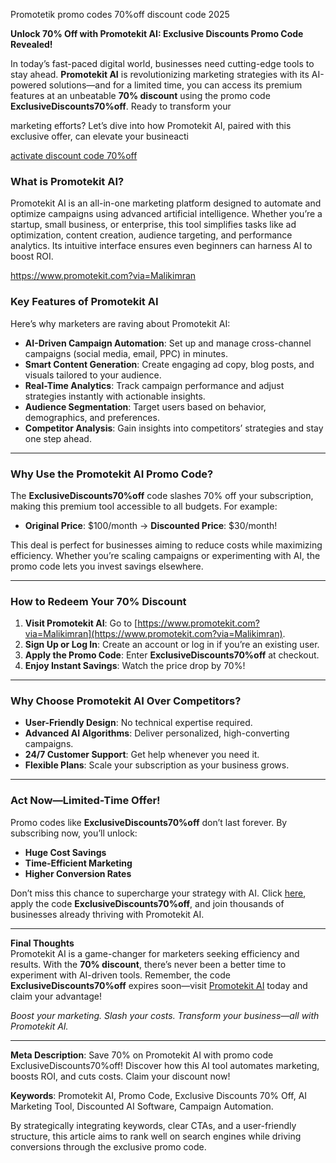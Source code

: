 Promotetik promo codes 70%off discount code 2025

**Unlock 70% Off with Promotekit AI: Exclusive Discounts Promo Code Revealed!**  

In today’s fast-paced digital world, businesses need cutting-edge tools to stay ahead. **Promotekit AI** is revolutionizing marketing strategies with its AI-powered solutions—and for a limited time, you can access its premium features at an unbeatable **70% discount** using the promo code **ExclusiveDiscounts70%off**. Ready to transform your 

marketing efforts? Let’s dive into how Promotekit AI, paired with this exclusive offer, can elevate your busineacti

[activate discount code 70%off](https://www.promotekit.com?via=Malikimran)


### **What is Promotekit AI?**  
Promotekit AI is an all-in-one marketing platform designed to automate and optimize campaigns using advanced artificial intelligence. Whether you’re a startup, small business, or enterprise, this tool simplifies tasks like ad optimization, content creation, audience targeting, and performance analytics. Its intuitive interface ensures even beginners can harness AI to boost ROI.  

https://www.promotekit.com?via=Malikimran

### **Key Features of Promotekit AI**  
Here’s why marketers are raving about Promotekit AI:  

- **AI-Driven Campaign Automation**: Set up and manage cross-channel campaigns (social media, email, PPC) in minutes.  
- **Smart Content Generation**: Create engaging ad copy, blog posts, and visuals tailored to your audience.  
- **Real-Time Analytics**: Track campaign performance and adjust strategies instantly with actionable insights.  
- **Audience Segmentation**: Target users based on behavior, demographics, and preferences.  
- **Competitor Analysis**: Gain insights into competitors’ strategies and stay one step ahead.  

---

### **Why Use the Promotekit AI Promo Code?**  
The **ExclusiveDiscounts70%off** code slashes 70% off your subscription, making this premium tool accessible to all budgets. For example:  
- **Original Price**: $100/month → **Discounted Price**: $30/month!  

This deal is perfect for businesses aiming to reduce costs while maximizing efficiency. Whether you’re scaling campaigns or experimenting with AI, the promo code lets you invest savings elsewhere.  

---

### **How to Redeem Your 70% Discount**  
1. **Visit Promotekit AI**: Go to [https://www.promotekit.com?via=Malikimran](https://www.promotekit.com?via=Malikimran).  
2. **Sign Up or Log In**: Create an account or log in if you’re an existing user.  
3. **Apply the Promo Code**: Enter **ExclusiveDiscounts70%off** at checkout.  
4. **Enjoy Instant Savings**: Watch the price drop by 70%!  

---

### **Why Choose Promotekit AI Over Competitors?**  
- **User-Friendly Design**: No technical expertise required.  
- **Advanced AI Algorithms**: Deliver personalized, high-converting campaigns.  
- **24/7 Customer Support**: Get help whenever you need it.  
- **Flexible Plans**: Scale your subscription as your business grows.  

---

### **Act Now—Limited-Time Offer!**  
Promo codes like **ExclusiveDiscounts70%off** don’t last forever. By subscribing now, you’ll unlock:  
- **Huge Cost Savings**  
- **Time-Efficient Marketing**  
- **Higher Conversion Rates**  

Don’t miss this chance to supercharge your strategy with AI. Click [here](https://www.promotekit.com?via=Malikimran), apply the code **ExclusiveDiscounts70%off**, and join thousands of businesses already thriving with Promotekit AI.  

---

**Final Thoughts**  
Promotekit AI is a game-changer for marketers seeking efficiency and results. With the **70% discount**, there’s never been a better time to experiment with AI-driven tools. Remember, the code **ExclusiveDiscounts70%off** expires soon—visit [Promotekit AI](https://www.promotekit.com?via=Malikimran) today and claim your advantage!  

*Boost your marketing. Slash your costs. Transform your business—all with Promotekit AI.*  

---  
**Meta Description**: Save 70% on Promotekit AI with promo code ExclusiveDiscounts70%off! Discover how this AI tool automates marketing, boosts ROI, and cuts costs. Claim your discount now!  

**Keywords**: Promotekit AI, Promo Code, Exclusive Discounts 70% Off, AI Marketing Tool, Discounted AI Software, Campaign Automation.  

By strategically integrating keywords, clear CTAs, and a user-friendly structure, this article aims to rank well on search engines while driving conversions through the exclusive promo code.
